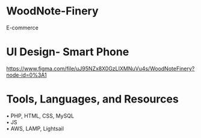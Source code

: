 # WoodNote-Finery
E-commerce

# UI Design- Smart Phone
 https://www.figma.com/file/uJ95NZx8X0GzLIXMNuVu4s/WoodNoteFinery?node-id=0%3A1

# Tools, Languages, and Resources

• PHP, HTML, CSS, MySQL <br/>
• JS <br/>
• AWS, LAMP, Lightsail<br/>
